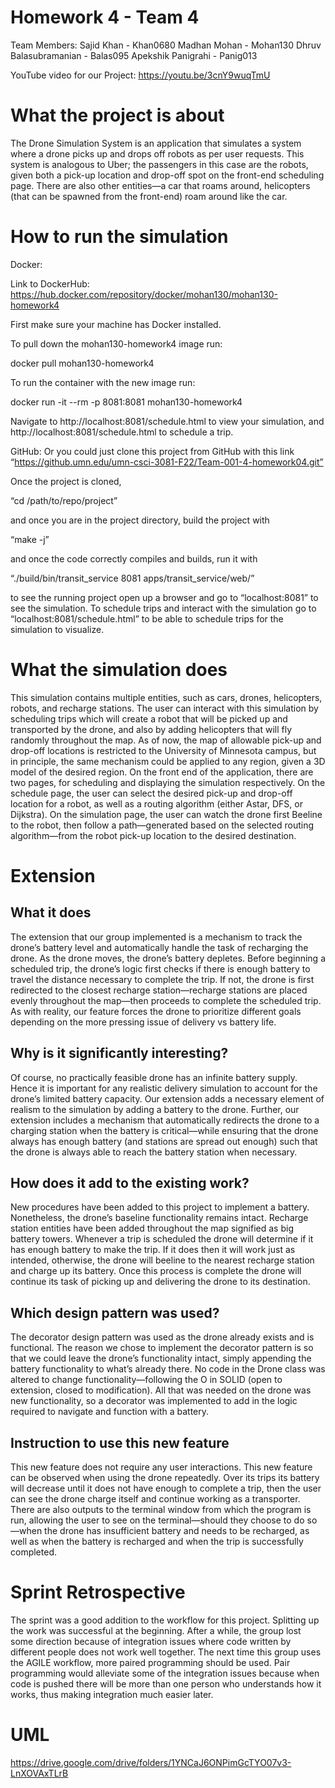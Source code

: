 # Homework 4 - Team 4

Team Members:
Sajid Khan - Khan0680
Madhan Mohan - Mohan130
Dhruv Balasubramanian - Balas095
Apekshik Panigrahi - Panig013

YouTube video for our Project: 
https://youtu.be/3cnY9wuqTmU 


# What the project is about
The Drone Simulation System is an application that simulates a system where a drone picks up and drops off robots as per user requests. This system is analogous to Uber; the passengers in this case are the robots, given both a pick-up location and drop-off spot on the front-end scheduling page. There are also other entities—a car that roams around, helicopters (that can be spawned from the front-end) roam around like the car. 

# How to run the simulation
Docker:

Link to DockerHub: https://hub.docker.com/repository/docker/mohan130/mohan130-homework4

First make sure your machine has Docker installed.

To pull down the mohan130-homework4 image run:

docker pull mohan130-homework4

To run the container with the new image run:

docker run -it --rm -p 8081:8081 mohan130-homework4

Navigate to http://localhost:8081/schedule.html to view your simulation, and http://localhost:8081/schedule.html to schedule a trip.

GitHub:
Or you could just clone this project from GitHub with this link 
“https://github.umn.edu/umn-csci-3081-F22/Team-001-4-homework04.git”

Once the project is cloned, 

“cd /path/to/repo/project”

and once you are in the project directory, build the project with

“make -j”

and once the code correctly compiles and builds, run it with

“./build/bin/transit_service 8081 apps/transit_service/web/”

to see the running project open up a browser and go to “localhost:8081” to see the simulation. To schedule trips and interact with the simulation go to “localhost:8081/schedule.html” to be able to schedule trips for the simulation to visualize.

# What the simulation does
This simulation contains multiple entities, such as cars, drones, helicopters, robots, and recharge stations. The user can interact with this simulation by scheduling trips which will create a robot that will be picked up and transported by the drone, and also by adding helicopters that will fly randomly throughout the map.
As of now, the map of allowable pick-up and drop-off locations is restricted to the University of Minnesota campus, but in principle, the same mechanism could be applied to any region, given a 3D model of the desired region. 
On the front end of the application, there are two pages, for scheduling and displaying the simulation respectively. On the schedule page, the user can select the desired pick-up and drop-off location for a robot, as well as a routing algorithm (either Astar, DFS, or Dijkstra). On the simulation page, the user can watch the drone first Beeline to the robot, then follow a path—generated based on the selected routing algorithm—from the robot pick-up location to the desired destination.

# Extension
## What it does
The extension that our group implemented is a mechanism to track the drone’s battery level and automatically handle the task of recharging the drone. As the drone moves, the drone’s battery depletes. Before beginning a scheduled trip, the drone’s logic first checks if there is enough battery to travel the distance necessary to complete the trip. If not, the drone is first redirected to the closest recharge station—recharge stations are placed evenly throughout the map—then proceeds to complete the scheduled trip. As with reality, our feature forces the drone to prioritize different goals depending on the more pressing issue of delivery vs battery life.

## Why is it significantly interesting?
Of course, no practically feasible drone has an infinite battery supply. Hence it is important for any realistic delivery simulation to account for the drone’s limited battery capacity. Our extension adds a necessary element of realism to the simulation by adding a battery to the drone. Further, our extension includes a mechanism that automatically redirects the drone to a charging station when the battery is critical—while ensuring that the drone always has enough battery (and stations are spread out enough) such that the drone is always able to reach the battery station when necessary.

## How does it add to the existing work?
New procedures have been added to this project to implement a battery. Nonetheless, the drone’s baseline functionality remains intact. Recharge station entities have been added throughout the map signified as big battery towers. Whenever a trip is scheduled the drone will determine if it has enough battery to make the trip. If it does then it will work just as intended, otherwise, the drone will beeline to the nearest recharge station and charge up its battery. Once this process is complete the drone will continue its task of picking up and delivering the drone to its destination.

## Which design pattern was used?
The decorator design pattern was used as the drone already exists and is functional. The reason we chose to implement the decorator pattern is so that we could leave the drone’s functionality intact, simply appending the battery functionality to what’s already there. No code in the Drone class was altered to change functionality—following the O in SOLID (open to extension, closed to modification). All that was needed on the drone was new functionality, so a decorator was implemented to add in the logic required to navigate and function with a battery.

## Instruction to use this new feature
This new feature does not require any user interactions. This new feature can be observed when using the drone repeatedly. Over its trips its battery will decrease until it does not have enough to complete a trip, then the user can see the drone charge itself and continue working as a transporter. There are also outputs to the terminal window from which the program is run, allowing the user to see on the terminal—should they choose to do so—when the drone has insufficient battery and needs to be recharged, as well as when the battery is recharged and when the trip is successfully completed.

# Sprint Retrospective
The sprint was a good addition to the workflow for this project. Splitting up the work was successful at the beginning. After a while, the group lost some direction because of integration issues where code written by different people does not work well together. The next time this group uses the AGILE workflow, more paired programming should be used. Pair programming would alleviate some of the integration issues because when code is pushed there will be more than one person who understands how it works, thus making integration much easier later.

# UML
https://drive.google.com/drive/folders/1YNCaJ6ONPimGcTYO07v3-LnXOVAxTLrB
